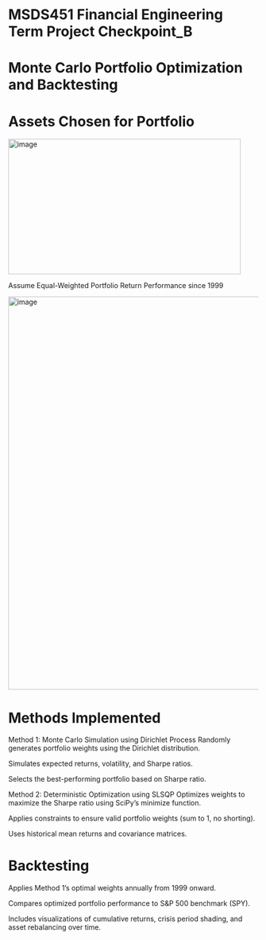 # MSDS451 Financial Engineering Term Project Checkpoint_B

# Monte Carlo Portfolio Optimization and Backtesting

# Assets Chosen for Portfolio

<img width="468" height="272" alt="image" src="https://github.com/user-attachments/assets/1b7ebb29-624d-4b26-8910-4f9bc1feee40" />

Assume Equal-Weighted Portfolio Return Performance since 1999

<img width="1389" height="790" alt="image" src="https://github.com/user-attachments/assets/71b8d42b-e251-40db-8d80-4485df636cc0" />


# Methods Implemented

Method 1: Monte Carlo Simulation using Dirichlet Process
Randomly generates portfolio weights using the Dirichlet distribution.

Simulates expected returns, volatility, and Sharpe ratios.

Selects the best-performing portfolio based on Sharpe ratio.

Method 2: Deterministic Optimization using SLSQP
Optimizes weights to maximize the Sharpe ratio using SciPy’s minimize function.

Applies constraints to ensure valid portfolio weights (sum to 1, no shorting).

Uses historical mean returns and covariance matrices.

# Backtesting
Applies Method 1’s optimal weights annually from 1999 onward.

Compares optimized portfolio performance to S&P 500 benchmark (SPY).

Includes visualizations of cumulative returns, crisis period shading, and asset rebalancing over time.


